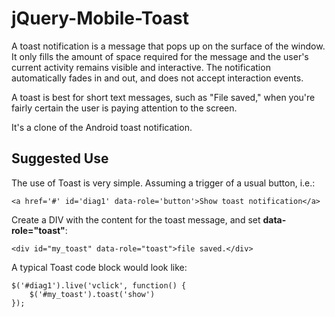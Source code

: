 jQuery-Mobile-Toast
==========================

A toast notification is a message that pops up on the surface of the window. It only fills the amount of space required for the message and the user's current activity remains visible and interactive. The notification automatically fades in and out, and does not accept interaction events.

A toast is best for short text messages, such as "File saved," when you're fairly certain the user is paying attention to the screen.

It's a clone of the Android toast notification.


Suggested Use
-------------
The use of Toast is very simple.  Assuming a trigger of a usual button, i.e.:

	<a href='#' id='diag1' data-role='button'>Show toast notification</a>
	
Create a DIV with the content for the toast message, and set **data-role="toast"**:

	<div id="my_toast" data-role="toast">file saved.</div>
	
A typical Toast code block would look like:

	$('#diag1').live('vclick', function() {
		$('#my_toast').toast('show')
	});

